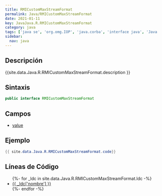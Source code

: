 ```yaml
---
title: RMICustomMaxStreamFormat
permalink: Java/RMICustomMaxStreamFormat
date: 2021-01-11
key: JavaJava.R.RMICustomMaxStreamFormat
category: java
tags: ['java se', 'org.omg.IOP', 'java.corba', 'interface java', 'Java 1.0']
sidebar: 
  nav: java
---
```


## Descripción
{{site.data.Java.R.RMICustomMaxStreamFormat.description }}

## Sintaxis
~~~java
public interface RMICustomMaxStreamFormat
~~~

## Campos
* [value](/Java/RMICustomMaxStreamFormat/value)

## Ejemplo
~~~java
{{ site.data.Java.R.RMICustomMaxStreamFormat.code}}
~~~

## Líneas de Código
<ul>
{%- for _ldc in site.data.Java.R.RMICustomMaxStreamFormat.ldc -%}
   <li>
       <a href="{{_ldc['url'] }}">{{ _ldc['nombre'] }}</a>
   </li>
{%- endfor -%}
</ul>
